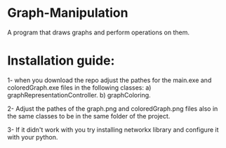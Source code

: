 # Graph-Manipulation
A program that draws graphs and perform operations on them.

# Installation guide:
1- when you download the repo adjust the pathes for the main.exe and coloredGraph.exe files in the following classes:
a) graphRepresentationController.
b) graphColoring.

2- Adjust the pathes of the graph.png and coloredGraph.png files also in the same classes to be in the same folder of the project.

3- If it didn't work with you try installing networkx library and configure it with your python.
